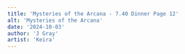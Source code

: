 ```yaml
---
title: 'Mysteries of the Arcana - 7.40 Dinner Page 12'
alt: 'Mysteries of the Arcana'
date: '2024-10-03'
author: 'J Gray'
artist: 'Keira'
---
```

